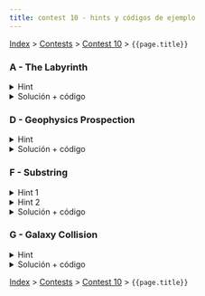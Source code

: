 ```yaml
---
title: contest 10 - hints y códigos de ejemplo
---
```


[Index](../index) > [Contests](../contests) > [Contest 10](../contests#contest-10) > ```{{page.title}}```

### A - The Labyrinth
<details>
  <summary>Hint</summary> 
  Los puntos forman "componentes conexas". Si un aterisco se convierte en punto, entonces se va a fusionar con todas las componentes conexas de puntos adyacentes a él. De hecho, si tenemos 2 o más componentes conexas de puntos separadas por un aterisco, al convertir el asterisco en punto esas dos componentes se van a fusionar en una pura gran componente.
</details>
<details> 
  <summary>Solución + código</summary>
  Usamos DFS o BFS para identificar todas las componentes conexas de puntos en el tablero original. Cada punto lo reemplazados por el ID de su componente conexa. Además, por cada componente conexa guardamos su tamaño. Después iteramos sobre todas las celdas asterisco y vemos todas las compontentes conexas adyacentes (vemos todos los IDs distintos adyacentes en el tablero), y sumamos los tamaños + 1. <a href="https://github.com/PabloMessina/Competitive-Programming-Material/blob/master/Solved%20problems/Codeforces/616C_TheLabyrinth.cpp">Código de ejemplo</a>
</details>

### D - Geophysics Prospection
<details>
  <summary>Hint</summary> 
  Para poder contar agrupaciones de elementos iguales podemos usar un dfs que cuente los elementos de cada componente, si hacemos un dfs en cada componente que pase su tamaño sólo debemos ordenar para obtener la respuesta. Para esto hay que tener cuidado de no repetir necesariamente los dfs que se realizan.
</details>
<details> 
  <summary>Solución + código</summary>
  Podemos hacer dfs al estilo contar componentes conexas, vamos por cada celda, si no la hemos visitado hacemos un dfs que sólo recorrerá celdas de ese tipo y guardamos el tamaño que recorre, y seguimos así. Al final basta con encontrar alguna manera de ordenar los tamaños obtenidos para devolver como se pide. Una opción es hacer uso de priority queues para cada tipo de material.
  <a href="https://github.com/BenjaminRubio/CompetitiveProgramming/blob/master/Problems/ICPC/GeophysicsProspection.cpp">Código de ejemplo</a>
</details>

### F - Substring
<details> 
  <summary>Hint 1</summary>
  Notemos que si el gráfico contiene algún ciclo, necesariamente la resupuesta será -1. Por otro lado, si tuvieramos la certeza de que el grafo es acíclico podríamos hacer uso de un dp para obtener la solución.
</details>
<details> 
  <summary>Hint 2</summary>
  Este dp puede ser por ejemplo contar la cantidad de letras de un tipo C máximas que se pueden obtener para caminos que terminan en el nodo U. Este dp sólo dependería del mismo para los nodos que tienen aristas que llegan a U sumado 1 si la letra asociada a U es C.
</details>
<details> 
  <summary>Solución + código</summary>
  La solución consiste simplemente en primero chequear la existencia de un ciclo en el grafo, si hay ciclo respondemos -1 por el hint 1, de lo contrario procedemos con el approach presentado en el hint 2. Para chequear la existencia de un ciclo basta realizar un dfs, si en algún momento durante la búsqueda se trata de volver a un nodo ya visitado que esté activo (Sea ancestro del nodo que estamos viendo en la búsqueda), entonces tendremos un ciclo. Para saber qué nodos están activos basta tener un arreglo booleano en el cual activamos la posición de un nodo al principio de su llamada en el dfs y la apagamos al final.
  <a href="https://github.com/BenjaminRubio/CompetitiveProgramming/blob/master/Problems/Codeforces/Substring.cpp">Código de ejemplo</a>
</details>

### G - Galaxy Collision
<details> 
  <summary>Hint</summary>
  Para empezar, debemos obtener un grafo que poder trabajar. Una opción es unir aquellas estrellas cuya distancia es menor a 5 años luz, para eso basta tener un map asociando las posiciones de las estrellas a su índice y para cada estrella ver si las posiciones a menos de 5 años luz tienen alguna estrella, en caso de haber una estrella unimos. De esta forma obtenemos el grafo que queríamos.
</details>
<details> 
  <summary>Solución + código</summary>
  Finalmente, para obtener la solución al problema basta realizar un dfs por cada componente del grafo generado. Los vértices que visitamos a profundida par y los que visitamos a profundidad impar en cada componente deben ser parte de galaxias distintas. Luego la respuesta final corresponde a la suma de los tamaños del menor entre cantidad de estrellas a profundidad par o impar en cada componente.
  <a href="https://github.com/BenjaminRubio/CompetitiveProgramming/blob/master/Problems/URI/GalaxyCollision.cpp">Código de ejemplo</a>
</details>

<!-- <details> 
  <summary>Hint</summary>   
</details>
<details> 
  <summary>Solución + código</summary>
  <a href="">Código de ejemplo</a>
</details> -->

[Index](../index) > [Contests](../contests) > [Contest 10](../contests#contest-10) > ```{{page.title}}```
